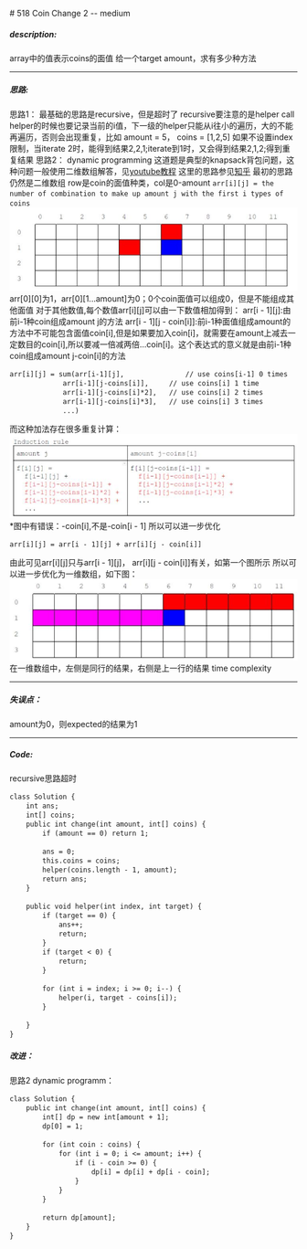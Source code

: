 \# 518 Coin Change 2 -- medium
##### description:
array中的值表示coins的面值
给一个target amount，求有多少种方法
****************
##### 思路:
思路1：
最基础的思路是recursive，但是超时了
recursive要注意的是helper call helper的时候也要记录当前的i值，下一级的helper只能从i往小的遍历，大的不能再遍历，否则会出现重复，比如
amount = 5， coins = [1,2,5]
如果不设置index限制，当iterate 2时，能得到结果2,2,1;iterate到1时，又会得到结果2,1,2;得到重复结果
思路2：
dynamic programming
这道题是典型的knapsack背包问题，这种问题一般使用二维数组解答，见[youtube教程](https://www.youtube.com/watch?v=zRza99HPvkQ)
这里的思路参见[知乎](https://zhuanlan.zhihu.com/p/36210712)
最初的思路仍然是二维数组
row是coin的面值种类，col是0-amount
`arr[i][j] = the number of combination to make up amount j with the first i types of coins`
<img src="image/167-518_2D_array.jpg" />
arr[0][0]为1，arr[0][1...amount]为0；0个coin面值可以组成0，但是不能组成其他面值
对于其他数值,每个数值arr[i][j]可以由一下数值相加得到：
arr[i - 1][j]:由前i-1种coin组成amount j的方法
arr[i - 1][j - coin[i]]:前i-1种面值组成amount的方法中不可能包含面值coin[i],但是如果要加入coin[i]，就需要在amount上减去一定数目的coin[i],所以要减一倍减两倍...coin[i]。这个表达式的意义就是由前i-1种coin组成amount j-coin[i]的方法
```
arr[i][j] = sum(arr[i-1][j],               // use coins[i-1] 0 times
             arr[i-1][j-coins[i]],     // use coins[i] 1 time
             arr[i-1][j-coins[i]*2],   // use coins[i] 2 times
             arr[i-1][j-coins[i]*3],   // use coins[i] 3 times
             ...)
```
而这种加法存在很多重复计算：
<img src="image/167-518_2D_array_1.jpg" />
*图中有错误：-coin[i],不是-coin[i - 1]
所以可以进一步优化
```
arr[i][j] = arr[i - 1][j] + arr[i][j - coin[i]]
```
由此可见arr[i][j]只与arr[i - 1][j]， arr[i][j - coin[i]]有关，如第一个图所示
所以可以进一步优化为一维数组，如下图：
<img src="image/167-518_2D_array_2.jpg" />
在一维数组中，左侧是同行的结果，右侧是上一行的结果
time complexity
**********
##### 失误点：
amount为0，则expected的结果为1
********
##### Code:
recursive思路超时
```
class Solution {
    int ans;
    int[] coins;
    public int change(int amount, int[] coins) {
        if (amount == 0) return 1;

        ans = 0;
        this.coins = coins;
        helper(coins.length - 1, amount);
        return ans;
    }

    public void helper(int index, int target) {
        if (target == 0) {
            ans++;
            return;
        }
        if (target < 0) {
            return;
        }

        for (int i = index; i >= 0; i--) {
            helper(i, target - coins[i]);
        }

    }
}
```
##### 改进：
思路2 dynamic programm：
```
class Solution {
    public int change(int amount, int[] coins) {
        int[] dp = new int[amount + 1];
        dp[0] = 1;

        for (int coin : coins) {
            for (int i = 0; i <= amount; i++) {
                if (i - coin >= 0) {
                    dp[i] = dp[i] + dp[i - coin];
                }              
            }
        }

        return dp[amount];
    }
}
```

